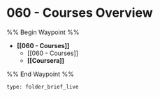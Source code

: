# 060 - Courses Overview

%% Begin Waypoint %%
- **[[060 - Courses]]**
	- [[060 - Courses]]
	- **[[Coursera]]**

%% End Waypoint %%





```ccard
type: folder_brief_live
```
 

